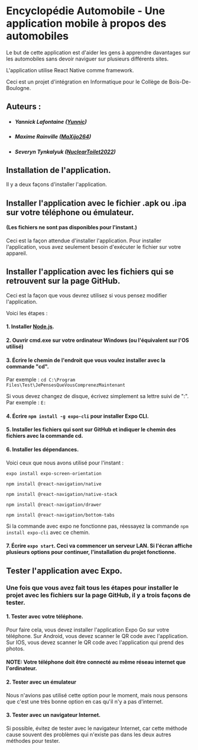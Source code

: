 # Encyclopédie Automobile - Une application mobile à propos des automobiles
Le but de cette application est d'aider les gens à apprendre davantages sur les automobiles sans devoir naviguer sur plusieurs différents sites.

L'application utilise React Native comme framework.

Ceci est un projet d'intégration en Informatique pour le Collège de Bois-De-Boulogne.


## Auteurs :
- ##### Yannick Lafontaine ([Yunnic](https://github.com/Yunnic))
- ##### Maxime Rainville ([MaXijo264](https://github.com/MaXijo264))
- ##### Severyn Tynkalyuk ([NuclearToilet2022](https://github.com/NuclearToilet2022))

## Installation de l'application.
Il y a deux façons d'installer l'application.

## Installer l'application avec le fichier .apk ou .ipa sur votre téléphone ou émulateur.
#### (Les fichiers ne sont pas disponibles pour l'instant.)
Ceci est la façon attendue d'installer l'application.
Pour installer l'application, vous avez seulement besoin d'exécuter le fichier sur votre appareil.

## Installer l'application avec les fichiers qui se retrouvent sur la page GitHub.
Ceci est la façon que vous devrez utilisez si vous pensez modifier l'application.
	
Voici les étapes :
#### 1. Installer [Node.js](https://nodejs.org/en/download/).
#### 2. Ouvrir cmd.exe sur votre ordinateur Windows (ou l'équivalent sur l'OS utilisé)
#### 3. Écrire le chemin de l'endroit que vous voulez installer avec la commande "cd".
Par exemple : `cd C:\Program Files\Test\JePensesQueVousComprenezMaintenant`
	
Si vous devez changez de disque, écrivez simplement sa lettre suivi de ":".
Par exemple : `E:`
#### 4. Écrire `npm install -g expo-cli` pour installer Expo CLI.
#### 5. Installer les fichiers qui sont sur GitHub et indiquer le chemin des fichiers avec la commande cd.
#### 6. Installer les dépendances.
Voici ceux que nous avons utilisé pour l'instant :

`expo install expo-screen-orientation`

`npm install @react-navigation/native`

`npm install @react-navigation/native-stack`

`npm install @react-navigation/drawer`

`npm install @react-navigation/bottom-tabs`

Si la commande avec expo ne fonctionne pas, réessayez la commande `npm install expo-cli` avec ce chemin.
#### 7. Écrire `expo start`. Ceci va commencer un serveur LAN. Si l'écran affiche plusieurs options pour continuer, l'installation du projet fonctionne.

## Tester l'application avec Expo.

### Une fois que vous avez fait tous les étapes pour installer le projet avec les fichiers sur la page GitHub, il y a trois façons de tester.
 
#### 1. Tester avec votre téléphone.
Pour faire cela, vous devez installer l'application Expo Go sur votre téléphone.
Sur Android, vous devez scanner le QR code avec l'application.
Sur IOS, vous devez scanner le QR code avec l'application qui prend des photos.
#### NOTE: Votre téléphone doit être connecté au même réseau internet que l'ordinateur.
#### 2. Tester avec un émulateur
Nous n'avions pas utilisé cette option pour le moment, mais nous pensons que c'est une très bonne option en cas qu'il n'y a pas d'internet.
#### 3. Tester avec un navigateur Internet.
Si possible, évitez de tester avec le navigateur Internet, car cette méthode cause souvent des problèmes qui n'existe pas dans les deux autres méthodes pour tester.
